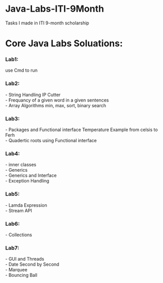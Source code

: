 # Java-Labs-ITI-9Month
Tasks I made in ITI 9-month scholarship
<h1>Core Java Labs Soluations:</h1>
<h3>Lab1:</h3>  use Cmd to run 
<h3>Lab2:</h3> - String Handling IP Cutter
      <br>- Frequancy of a given word in a given sentences
      <br>- Array Algorithms min, max, sort, binary search
<h3>Lab3:</h3> - Packages and Functional interface Temperature Example from celsis to Ferh
      <br>- Quadertic roots using Functional interface
 <h3>Lab4:</h3>- inner classes 
      <br>- Generics
      <br>- Generics and Interface
      <br>- Exception Handling
 <h3>Lab5:</h3>- Lamda Expression
      <br>- Stream API
 
 <h3>Lab6:</h3>- Collections    
 <h3>Lab7:</h3>- GUI and Threads 
          <br> - Date Second by Second
          <br> - Marquee
          <br> - Bouncing Ball
   
